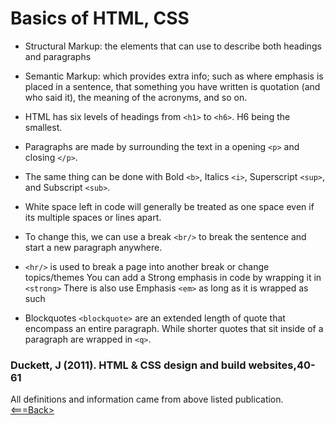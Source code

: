 # Basics of HTML, CSS

- Structural Markup: the elements that can use to describe both headings and paragraphs

- Semantic Markup: which provides extra info; such as where emphasis is placed in a sentence, that something you have written is quotation (and who said it), the meaning of the acronyms, and so on.

- HTML has six levels of headings from ```<h1>``` to ```<h6>```. H6 being the smallest.

- Paragraphs are made by surrounding the text in a opening ```<p>``` and closing ```</p>```.
- The same thing can be done with Bold ```<b>```, Italics ```<i>```, Superscript 
```<sup>```, and Subscript ```<sub>```.

- White space left in code will generally be treated as one space even if its multiple spaces or lines apart.

- To change this, we can use a break ```<br/>``` to break the sentence and start a new paragraph anywhere.

- ```<hr/>``` is used to break a page into another break or change topics/themes
  You can add a Strong emphasis in code by wrapping it in ```<strong>```
  There is also use Emphasis ```<em>``` as long as it is wrapped as such

- Blockquotes ```<blockquote>``` are an extended length of quote that encompass an entire paragraph. While shorter quotes that sit inside of a paragraph are wrapped in ```<q>```.

### Duckett, J (2011). HTML & CSS design and build websites,40-61

All definitions and information came from above listed publication.
[<===Back>](README.md)
